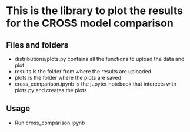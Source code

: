 # This is the library to plot the results for the CROSS model comparison 


## Files and folders
- distributions/plots.py contains all the functions to upload the data and plot
- results is the folder from where the results are uploaded
- plots is the folder where the plots are saved
- cross_comparison.ipynb is the jupyter notebook that interects with plots.py and creates the plots
   

## Usage
- Run  cross_comparison.ipynb
